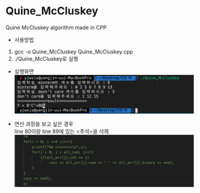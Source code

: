 # Quine_McCluskey
Quine McCluskey algorithm made in CPP
- 사용방법 </br>
1. gcc -o Quine_McCluskey Quine_McCluskey.cpp
2. ./Quine_McCluskey로 실행

- 실행화면
![result](./사진/Result.png)

- 연산 과정을 보고 싶은 경우 </br>
line 80이랑 line 89에 있는 <주석>을 삭제
![주석 위치](./사진/Caution.png)

